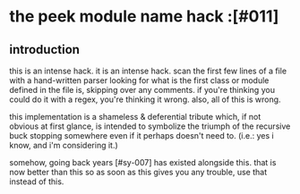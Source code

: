 # the peek module name hack :[#011]

## introduction

this is an intense hack. it is an intense hack. scan the first few lines
of a file with a hand-written parser looking for what is the first class
or module defined in the file is, skipping over any comments. if you're
thinking you could do it with a regex, you're thinking it wrong. also,
all of this is wrong.


this implementation is a shameless & deferential tribute which, if
not obvious at first glance, is intended to symbolize the triumph
of the recursive buck stopping somewhere even if it perhaps doesn't
need to.  (i.e.: yes i know, and i'm considering it.)


somehow, going back years [#sy-007] has existed alongside this. that is
now better than this so as soon as this gives you any trouble, use that
instead of this.
